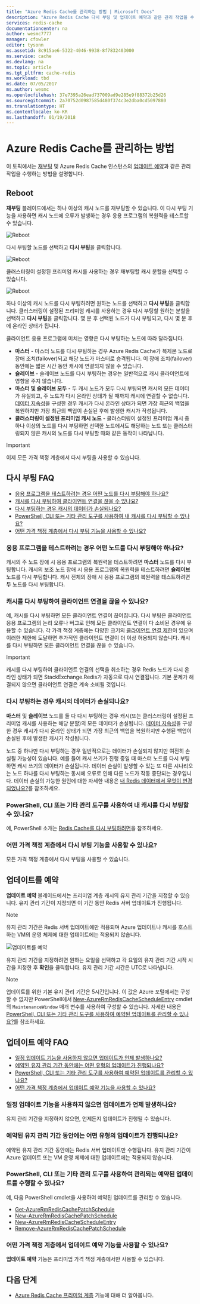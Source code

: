 ```yaml
---
title: "Azure Redis Cache를 관리하는 방법 | Microsoft Docs"
description: "Azure Redis Cache 다시 부팅 및 업데이트 예약과 같은 관리 작업을 수행하는 방법을 알아봅니다."
services: redis-cache
documentationcenter: na
author: wesmc7777
manager: cfowler
editor: tysonn
ms.assetid: 8c915ae6-5322-4046-9938-8f7832403000
ms.service: cache
ms.devlang: na
ms.topic: article
ms.tgt_pltfrm: cache-redis
ms.workload: tbd
ms.date: 07/05/2017
ms.author: wesmc
ms.openlocfilehash: 37e7395a26ead737009ad9e285e9f88372b25d26
ms.sourcegitcommit: 2a70752d0987585d480f374c3e2dba0cd5097880
ms.translationtype: HT
ms.contentlocale: ko-KR
ms.lasthandoff: 01/19/2018
---
```

# <a name="how-to-administer-azure-redis-cache"></a>Azure Redis Cache를 관리하는 방법
이 토픽에서는 [재부팅](#reboot) 및 Azure Redis Cache 인스턴스의 [업데이트 예약](#schedule-updates)과 같은 관리 작업을 수행하는 방법을 설명합니다.

## <a name="reboot"></a>Reboot
**재부팅** 블레이드에서는 하나 이상의 캐시 노드를 재부팅할 수 있습니다. 이 다시 부팅 기능을 사용하면 캐시 노드에 오류가 발생하는 경우 응용 프로그램의 복원력을 테스트할 수 있습니다.

![Reboot](./media/cache-administration/redis-cache-administration-reboot.png)

다시 부팅할 노드를 선택하고 **다시 부팅**을 클릭합니다.

![Reboot](./media/cache-administration/redis-cache-reboot.png)

클러스터링이 설정된 프리미엄 캐시를 사용하는 경우 재부팅할 캐시 분할을 선택할 수 있습니다.

![Reboot](./media/cache-administration/redis-cache-reboot-cluster.png)

하나 이상의 캐시 노드를 다시 부팅하려면 원하는 노드를 선택하고 **다시 부팅**을 클릭합니다. 클러스터링이 설정된 프리미엄 캐시를 사용하는 경우 다시 부팅할 원하는 분할을 선택하고 **다시 부팅**을 클릭합니다. 몇 분 후 선택된 노드가 다시 부팅되고, 다시 몇 분 후에 온라인 상태가 됩니다.

클라이언트 응용 프로그램에 미치는 영향은 다시 부팅하는 노드에 따라 달라집니다.

* **마스터** - 마스터 노드를 다시 부팅하는 경우 Azure Redis Cache가 복제본 노드로 장애 조치(failover)되고 해당 노드가 마스터로 승격됩니다. 이 장애 조치(failover) 동안에는 짧은 시간 동안 캐시에 연결되지 않을 수 있습니다.
* **슬레이브** - 슬레이브 노드를 다시 부팅하는 경우는 일반적으로 캐시 클라이언트에 영향을 주지 않습니다.
* **마스터 및 슬레이브 모두** - 두 캐시 노드가 모두 다시 부팅되면 캐시의 모든 데이터가 유실되고, 주 노드가 다시 온라인 상태가 될 때까지 캐시에 연결할 수 없습니다. [데이터 지속성](cache-how-to-premium-persistence.md)을 구성한 경우 캐시가 다시 온라인 상태가 되면 가장 최근의 백업을 복원하지만 가장 최근의 백업이 손실된 후에 발생한 캐시가 작성됩니다.
* **클러스터링이 설정된 프리미엄 캐시 노드** - 클러스터링이 설정된 프리미엄 캐시 중 하나 이상의 노드를 다시 부팅하면 선택한 노드에서도 해당하는 노드 또는 클러스터링되지 않은 캐시의 노드를 다시 부팅할 때와 같은 동작이 나타납니다.

> [!IMPORTANT]
> 이제 모든 가격 책정 계층에서 다시 부팅을 사용할 수 있습니다.
> 
> 

## <a name="reboot-faq"></a>다시 부팅 FAQ
* [응용 프로그램을 테스트하려는 경우 어떤 노드를 다시 부팅해야 하나요?](#which-node-should-i-reboot-to-test-my-application)
* [캐시를 다시 부팅하여 클라이언트 연결을 끊을 수 있나요?](#can-i-reboot-the-cache-to-clear-client-connections)
* [다시 부팅하는 경우 캐시의 데이터가 손실되나요?](#will-i-lose-data-from-my-cache-if-i-do-a-reboot)
* [PowerShell, CLI 또는 기타 관리 도구를 사용하여 내 캐시를 다시 부팅할 수 있나요?](#can-i-reboot-my-cache-using-powershell-cli-or-other-management-tools)
* [어떤 가격 책정 계층에서 다시 부팅 기능을 사용할 수 있나요?](#what-pricing-tiers-can-use-the-reboot-functionality)

### <a name="which-node-should-i-reboot-to-test-my-application"></a>응용 프로그램을 테스트하려는 경우 어떤 노드를 다시 부팅해야 하나요?
캐시의 주 노드 장애 시 응용 프로그램의 복원력을 테스트하려면 **마스터** 노드를 다시 부팅합니다. 캐시의 보조 노드 장애 시 응용 프로그램의 복원력을 테스트하려면 **슬레이브** 노드를 다시 부팅합니다. 캐시 전체의 장애 시 응용 프로그램의 복원력을 테스트하려면 **두** 노드를 다시 부팅합니다.

### <a name="can-i-reboot-the-cache-to-clear-client-connections"></a>캐시를 다시 부팅하여 클라이언트 연결을 끊을 수 있나요?
예, 캐시를 다시 부팅하면 모든 클라이언트 연결이 끊어집니다. 다시 부팅은 클라이언트 응용 프로그램의 논리 오류나 버그로 인해 모든 클라이언트 연결이 다 소비된 경우에 유용할 수 있습니다. 각 가격 책정 계층에는 다양한 크기의 [클라이언트 연결 제한](cache-configure.md#default-redis-server-configuration)이 있으며 이러한 제한에 도달하면 추가적인 클라이언트 연결이 더 이상 허용되지 않습니다. 캐시를 다시 부팅하면 모든 클라이언트 연결을 끊을 수 있습니다.

> [!IMPORTANT]
> 캐시를 다시 부팅하여 클라이언트 연결의 선택을 취소하는 경우 Redis 노드가 다시 온라인 상태가 되면 StackExchange.Redis가 자동으로 다시 연결됩니다. 기본 문제가 해결되지 않으면 클라이언트 연결은 계속 소비될 것입니다.
> 
> 

### <a name="will-i-lose-data-from-my-cache-if-i-do-a-reboot"></a>다시 부팅하는 경우 캐시의 데이터가 손실되나요?
**마스터** 및 **슬레이브** 노드를 둘 다 다시 부팅하는 경우 캐시(또는 클러스터링이 설정된 프리미엄 캐시를 사용하는 해당 분할)의 모든 데이터가 손실됩니다. [데이터 지속성](cache-how-to-premium-persistence.md)을 구성한 경우 캐시가 다시 온라인 상태가 되면 가장 최근의 백업을 복원하지만 수행된 백업이 손실된 후에 발생한 캐시가 작성됩니다.

노드 중 하나만 다시 부팅하는 경우 일반적으로는 데이터가 손실되지 않지만 여전히 손실될 가능성이 있습니다. 예를 들어 캐시 쓰기가 진행 중일 때 마스터 노드를 다시 부팅하면 캐시 쓰기의 데이터가 손실됩니다. 데이터 손실이 발생할 수 있는 또 다른 시나리오는 노드 하나를 다시 부팅하는 동시에 오류로 인해 다른 노드가 작동 중단되는 경우입니다. 데이터 손실의 가능한 원인에 대한 자세한 내용은 [내 Redis 데이터에서 무엇이 변경되었나요?](https://gist.github.com/JonCole/b6354d92a2d51c141490f10142884ea4#file-whathappenedtomydatainredis-md)를 참조하세요.

### <a name="can-i-reboot-my-cache-using-powershell-cli-or-other-management-tools"></a>PowerShell, CLI 또는 기타 관리 도구를 사용하여 내 캐시를 다시 부팅할 수 있나요?
예, PowerShell 소개는 [Redis Cache를 다시 부팅하려면](cache-howto-manage-redis-cache-powershell.md#to-reboot-a-redis-cache)을 참조하세요.

### <a name="what-pricing-tiers-can-use-the-reboot-functionality"></a>어떤 가격 책정 계층에서 다시 부팅 기능을 사용할 수 있나요?
모든 가격 책정 계층에서 다시 부팅을 사용할 수 있습니다.

## <a name="schedule-updates"></a>업데이트를 예약
**업데이트 예약** 블레이드에서는 프리미엄 계층 캐시의 유지 관리 기간을 지정할 수 있습니다. 유지 관리 기간이 지정되면 이 기간 동안 Redis 서버 업데이트가 진행됩니다. 

> [!NOTE] 
> 유지 관리 기간은 Redis 서버 업데이트에만 적용되며 Azure 업데이트나 캐시를 호스트하는 VM의 운영 체제에 대한 업데이트에는 적용되지 않습니다.
> 
> 

![업데이트를 예약](./media/cache-administration/redis-schedule-updates.png)

유지 관리 기간을 지정하려면 원하는 요일을 선택하고 각 요일의 유지 관리 기간 시작 시간을 지정한 후 **확인**을 클릭합니다. 유지 관리 기간 시간은 UTC로 나타냅니다. 

> [!NOTE]
> 업데이트를 위한 기본 유지 관리 기간은 5시간입니다. 이 값은 Azure 포털에서는 구성할 수 없지만 PowerShell에서 [New-AzureRmRedisCacheScheduleEntry](/powershell/module/azurerm.rediscache/new-azurermrediscachescheduleentry) cmdlet의 `MaintenanceWindow` 매개 변수를 사용하여 구성할 수 있습니다. 자세한 내용은 [PowerShell, CLI 또는 기타 관리 도구를 사용하여 예약된 업데이트를 관리할 수 있나요?](#can-i-manage-scheduled-updates-using-powershell-cli-or-other-management-tools)를 참조하세요.
> 
> 

## <a name="schedule-updates-faq"></a>업데이트 예약 FAQ
* [일정 업데이트 기능을 사용하지 않으면 업데이트가 언제 발생하나요?](#when-do-updates-occur-if-i-dont-use-the-schedule-updates-feature)
* [예약된 유지 관리 기간 동안에는 어떤 유형의 업데이트가 진행되나요?](#what-type-of-updates-are-made-during-the-scheduled-maintenance-window)
* [PowerShell, CLI 또는 기타 관리 도구를 사용하여 예약된 업데이트를 관리할 수 있나요?](#can-i-managed-scheduled-updates-using-powershell-cli-or-other-management-tools)
* [어떤 가격 책정 계층에서 업데이트 예약 기능을 사용할 수 있나요?](#what-pricing-tiers-can-use-the-schedule-updates-functionality)

### <a name="when-do-updates-occur-if-i-dont-use-the-schedule-updates-feature"></a>일정 업데이트 기능을 사용하지 않으면 업데이트가 언제 발생하나요?
유지 관리 기간을 지정하지 않으면, 언제든지 업데이트가 진행될 수 있습니다.

### <a name="what-type-of-updates-are-made-during-the-scheduled-maintenance-window"></a>예약된 유지 관리 기간 동안에는 어떤 유형의 업데이트가 진행되나요?
예약된 유지 관리 기간 동안에는 Redis 서버 업데이트만 수행됩니다. 유지 관리 기간이 Azure 업데이트 또는 VM 운영 체제에 대한 업데이트에는 적용되지 않습니다.

### <a name="can-i-managed-scheduled-updates-using-powershell-cli-or-other-management-tools"></a>PowerShell, CLI 또는 기타 관리 도구를 사용하여 관리되는 예약된 업데이트를 수행할 수 있나요?
예, 다음 PowerShell cmdlet을 사용하여 예약된 업데이트를 관리할 수 있습니다.

* [Get-AzureRmRedisCachePatchSchedule](/powershell/module/azurerm.rediscache/get-azurermrediscachepatchschedule)
* [New-AzureRmRedisCachePatchSchedule](/powershell/module/azurerm.rediscache/new-azurermrediscachepatchschedule)
* [New-AzureRmRedisCacheScheduleEntry](/powershell/module/azurerm.rediscache/new-azurermrediscachescheduleentry)
* [Remove-AzureRmRedisCachePatchSchedule](/powershell/module/azurerm.rediscache/remove-azurermrediscachepatchschedule)

### <a name="what-pricing-tiers-can-use-the-schedule-updates-functionality"></a>어떤 가격 책정 계층에서 업데이트 예약 기능을 사용할 수 있나요?
**업데이트 예약** 기능은 프리미엄 가격 책정 계층에서만 사용할 수 있습니다.

## <a name="next-steps"></a>다음 단계
* [Azure Redis Cache 프리미엄 계층](cache-premium-tier-intro.md) 기능에 대해 더 알아봅니다.

